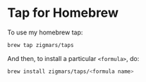 # Tap for Homebrew

To use my homebrew tap:
```sh
brew tap zigmars/taps
```

And then, to install a particular `<formula>`, do:
```sh
brew install zigmars/taps/<formula name>
```
